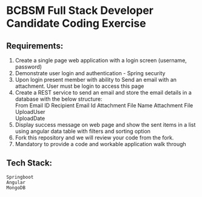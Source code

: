# BCBSM Full Stack Developer Candidate Coding Exercise

## Requirements:
1.	Create a single page web application with a login screen (username, password)
2.	Demonstrate user login and authentication - Spring security
3.	Upon login present member with ability to Send an email with an attachment. User must be login to access this page
4.	Create a REST service to send an email and store the email details in a database with the below structure:  
    From Email ID
    Recipient Email Id
    Attachment File Name
    Attachment File  
    UploadUser  
    UploadDate
5.	Display success message on web page and show the sent items in a list using angular data table with filters and sorting option
6.	Fork this repository and we will review your code from the fork.
7.  Mandatory to provide a code and workable application walk through 

## Tech Stack:  
    Springboot  
    Angular  
    MongoDB
